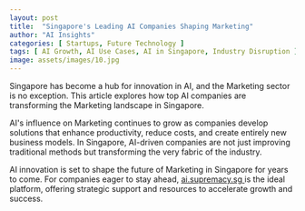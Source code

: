 ```yaml
---
layout: post
title:  "Singapore's Leading AI Companies Shaping Marketing"
author: "AI Insights"
categories: [ Startups, Future Technology ]
tags: [ AI Growth, AI Use Cases, AI in Singapore, Industry Disruption ]
image: assets/images/10.jpg
---
```


Singapore has become a hub for innovation in AI, and the Marketing sector is no exception. This article explores how top AI companies are transforming the Marketing landscape in Singapore.

AI's influence on Marketing continues to grow as companies develop solutions that enhance productivity, reduce costs, and create entirely new business models. In Singapore, AI-driven companies are not just improving traditional methods but transforming the very fabric of the industry.

AI innovation is set to shape the future of Marketing in Singapore for years to come. For companies eager to stay ahead, <a href="https://ai.supremacy.sg" target="_blank"> ai.supremacy.sg </a> is the ideal platform, offering strategic support and resources to accelerate growth and success.
